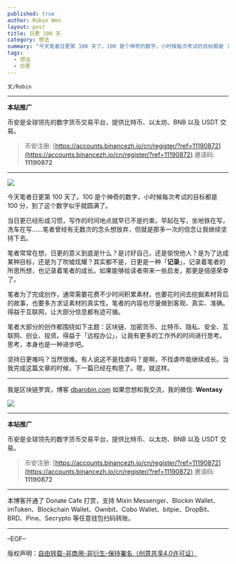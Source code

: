 ```yaml
---
published: true
author: Robin Wen
layout: post
title: 日更 100 天
category: 想法
summary: "今天笔者日更第 100 天了。100 是个神奇的数字，小时候每次考试的目标都是 100 分，到了这个数字似乎就圆满了。当日更已经形成习惯，写作的时间地点就早已不是约束。早起在写，坐地铁在写，洗车在写……笔者曾经有无数次的念头想放弃，但就是那多一次的信念让我继续坚持下去。坚持日更难吗？当然很难。有人说这不是找虐吗？是啊，不找虐咋能继续成长。当我完成这篇文章的时候，下一篇已经在构思了。嗯，就这样。"
tags:
  - 想法
  - 日更
---
```


`文/Robin`

***

**本站推广**

币安是全球领先的数字货币交易平台，提供比特币、以太坊、BNB 以及 USDT 交易。

> 币安注册: [https://accounts.binancezh.io/cn/register/?ref=11190872](https://accounts.binancezh.io/cn/register/?ref=11190872)
> 邀请码: **11190872**

***

![](https://cdn.dbarobin.com/gebfnoc.png)

今天笔者日更第 100 天了。100 是个神奇的数字，小时候每次考试的目标都是 100 分，到了这个数字似乎就圆满了。

当日更已经形成习惯，写作的时间地点就早已不是约束。早起在写，坐地铁在写，洗车在写……笔者曾经有无数次的念头想放弃，但就是那多一次的信念让我继续坚持下去。

笔者常常在想，日更的意义到底是什么？是讨好自己，还是愉悦他人？是为了达成某种目标，还是为了吹嘘炫耀？其实都不是，日更是一种「**记录**」，记录着笔者的所思所想，也记录着笔者的成长。如果能够给读者带来一些启发，那更是倍感荣幸了。

笔者为了完成创作，通常需要花费不少时间积累素材，也要花时间去挖掘素材背后的故事，也要多方求证素材的真实性。笔者的内容也尽量做到客观、真实、准确。得益于互联网，让大部分信息都有迹可循。

笔者大部分的创作都围绕如下主题：区块链、加密货币、比特币、隐私、安全、互联网、创业、投资。得益于「远程办公」，让我有更多的工作外的时间进行思考。思考，本身也是一种进步吧。

坚持日更难吗？当然很难。有人说这不是找虐吗？是啊，不找虐咋能继续成长。当我完成这篇文章的时候，下一篇已经在构思了。嗯，就这样。

***

我是区块链罗宾，博客 [dbarobin.com](https://dbarobin.com/)
如果您想和我交流，我的微信: **Wentasy**

![](https://cdn.dbarobin.com/v4yywe2.png)

***

**本站推广**

币安是全球领先的数字货币交易平台，提供比特币、以太坊、BNB 以及 USDT 交易。

> 币安注册: [https://accounts.binancezh.io/cn/register/?ref=11190872](https://accounts.binancezh.io/cn/register/?ref=11190872)
> 邀请码: **11190872**

***

本博客开通了 Donate Cafe 打赏，支持 Mixin Messenger、Blockin Wallet、imToken、Blockchain Wallet、Ownbit、Cobo Wallet、bitpie、DropBit、BRD、Pine、Secrypto 等任意钱包扫码转账。

<center>
    <div class="--donate-button"
         data-button-id="f8b9df0d-af9a-460d-8258-d3f435445075"
    ></div>
</center>

***

–EOF–

版权声明：[自由转载-非商用-非衍生-保持署名（创意共享4.0许可证）](http://creativecommons.org/licenses/by-nc-nd/4.0/deed.zh)